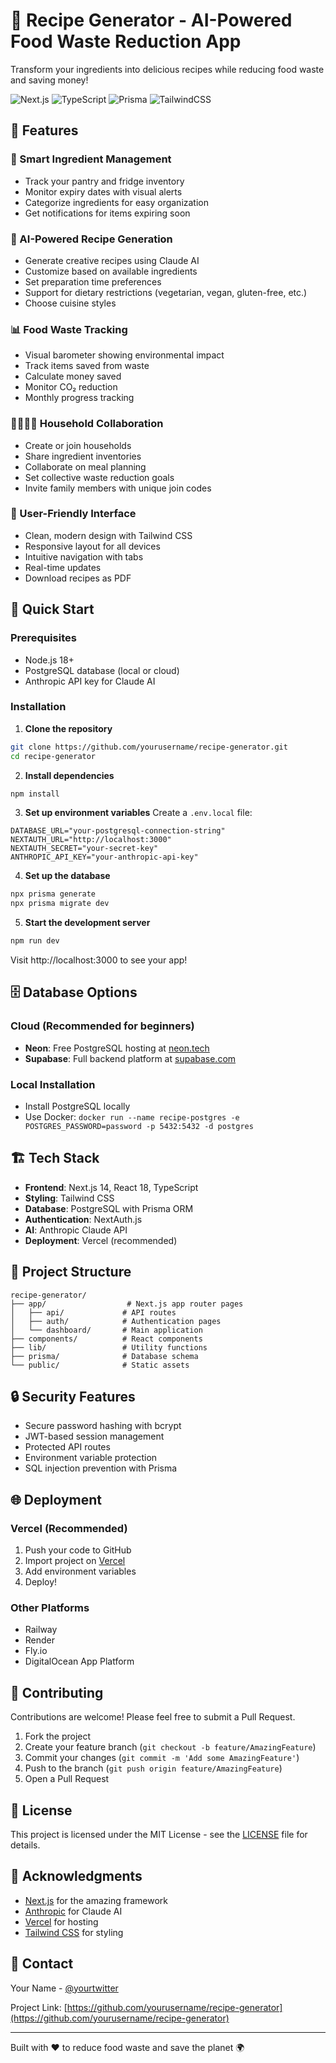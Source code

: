 # 🍳 Recipe Generator - AI-Powered Food Waste Reduction App

Transform your ingredients into delicious recipes while reducing food waste and saving money!

![Next.js](https://img.shields.io/badge/Next.js-14-black)
![TypeScript](https://img.shields.io/badge/TypeScript-5.4-blue)
![Prisma](https://img.shields.io/badge/Prisma-5.11-green)
![TailwindCSS](https://img.shields.io/badge/TailwindCSS-3.4-06B6D4)

## 🌟 Features

### 🥗 Smart Ingredient Management
- Track your pantry and fridge inventory
- Monitor expiry dates with visual alerts
- Categorize ingredients for easy organization
- Get notifications for items expiring soon

### 🤖 AI-Powered Recipe Generation
- Generate creative recipes using Claude AI
- Customize based on available ingredients
- Set preparation time preferences
- Support for dietary restrictions (vegetarian, vegan, gluten-free, etc.)
- Choose cuisine styles

### 📊 Food Waste Tracking
- Visual barometer showing environmental impact
- Track items saved from waste
- Calculate money saved
- Monitor CO₂ reduction
- Monthly progress tracking

### 👨‍👩‍👧‍👦 Household Collaboration
- Create or join households
- Share ingredient inventories
- Collaborate on meal planning
- Set collective waste reduction goals
- Invite family members with unique join codes

### 📱 User-Friendly Interface
- Clean, modern design with Tailwind CSS
- Responsive layout for all devices
- Intuitive navigation with tabs
- Real-time updates
- Download recipes as PDF

## 🚀 Quick Start

### Prerequisites
- Node.js 18+ 
- PostgreSQL database (local or cloud)
- Anthropic API key for Claude AI

### Installation

1. **Clone the repository**
```bash
git clone https://github.com/yourusername/recipe-generator.git
cd recipe-generator
```

2. **Install dependencies**
```bash
npm install
```

3. **Set up environment variables**
Create a `.env.local` file:
```env
DATABASE_URL="your-postgresql-connection-string"
NEXTAUTH_URL="http://localhost:3000"
NEXTAUTH_SECRET="your-secret-key"
ANTHROPIC_API_KEY="your-anthropic-api-key"
```

4. **Set up the database**
```bash
npx prisma generate
npx prisma migrate dev
```

5. **Start the development server**
```bash
npm run dev
```

Visit http://localhost:3000 to see your app!

## 🗄️ Database Options

### Cloud (Recommended for beginners)
- **Neon**: Free PostgreSQL hosting at [neon.tech](https://neon.tech)
- **Supabase**: Full backend platform at [supabase.com](https://supabase.com)

### Local Installation
- Install PostgreSQL locally
- Use Docker: `docker run --name recipe-postgres -e POSTGRES_PASSWORD=password -p 5432:5432 -d postgres`

## 🏗️ Tech Stack

- **Frontend**: Next.js 14, React 18, TypeScript
- **Styling**: Tailwind CSS
- **Database**: PostgreSQL with Prisma ORM
- **Authentication**: NextAuth.js
- **AI**: Anthropic Claude API
- **Deployment**: Vercel (recommended)

## 📁 Project Structure

```
recipe-generator/
├── app/                  # Next.js app router pages
│   ├── api/             # API routes
│   ├── auth/            # Authentication pages
│   └── dashboard/       # Main application
├── components/          # React components
├── lib/                 # Utility functions
├── prisma/              # Database schema
└── public/              # Static assets
```

## 🔒 Security Features

- Secure password hashing with bcrypt
- JWT-based session management
- Protected API routes
- Environment variable protection
- SQL injection prevention with Prisma

## 🌐 Deployment

### Vercel (Recommended)
1. Push your code to GitHub
2. Import project on [Vercel](https://vercel.com)
3. Add environment variables
4. Deploy!

### Other Platforms
- Railway
- Render
- Fly.io
- DigitalOcean App Platform

## 🤝 Contributing

Contributions are welcome! Please feel free to submit a Pull Request.

1. Fork the project
2. Create your feature branch (`git checkout -b feature/AmazingFeature`)
3. Commit your changes (`git commit -m 'Add some AmazingFeature'`)
4. Push to the branch (`git push origin feature/AmazingFeature`)
5. Open a Pull Request

## 📝 License

This project is licensed under the MIT License - see the [LICENSE](LICENSE) file for details.

## 🙏 Acknowledgments

- [Next.js](https://nextjs.org/) for the amazing framework
- [Anthropic](https://www.anthropic.com/) for Claude AI
- [Vercel](https://vercel.com/) for hosting
- [Tailwind CSS](https://tailwindcss.com/) for styling

## 📧 Contact

Your Name - [@yourtwitter](https://twitter.com/yourtwitter)

Project Link: [https://github.com/yourusername/recipe-generator](https://github.com/yourusername/recipe-generator)

---

Built with ❤️ to reduce food waste and save the planet 🌍